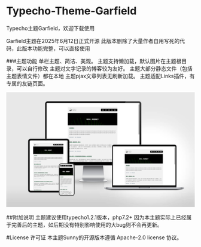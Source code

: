 # Typecho-Theme-Garfield
Typecho主题Garfield，欢迎下载使用

Garfield主题在2025年6月12日正式开源
此版本删除了大量作者自用写死的代码，此版本功能完整，可以直接使用

###主题功能
单栏主题、简洁、美观。
主题支持懒加载，默认图片在主题根目录，可以自行修改
主题对文字记录的博客较为友好。
主题大部分静态文件（包括主题表情文件）都在本地
主题pjax文章列表无刷新加载。
主题适配Links插件，有专属的友链页面。

![演示](https://github.com/SurGarfield/Typecho-Theme-Garfield/blob/main/screenshot.png)

##附加说明
主题建议使用typecho1.2.1版本，php7.2+
因为本主题实际上已经属于完善后的主题，如后期没有特别影响使用的大bug则不会再更新。

#License 许可证
本主题Sunny的开源版本遵循 Apache-2.0 license 协议。

